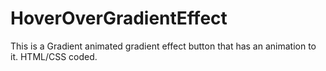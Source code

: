 # HoverOverGradientEffect

This is a Gradient animated gradient effect button that has an animation to it.
HTML/CSS coded.
